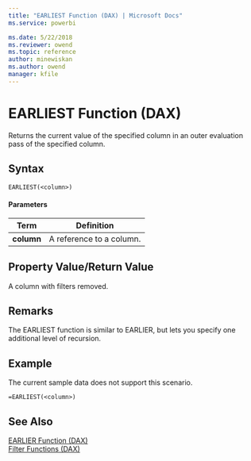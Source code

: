 ```yaml
---
title: "EARLIEST Function (DAX) | Microsoft Docs"
ms.service: powerbi 

ms.date: 5/22/2018
ms.reviewer: owend
ms.topic: reference
author: minewiskan
ms.author: owend
manager: kfile
---
```

# EARLIEST Function (DAX)
Returns the current value of the specified column in an outer evaluation pass of the specified column.  
  
## Syntax  
  
```dax
EARLIEST(<column>)  
```
  
#### Parameters  
  
|Term|Definition|  
|--------|--------------|  
|**column**|A reference to a column.|  
  
## Property Value/Return Value  
A column with filters removed.  
  
## Remarks  
The EARLIEST function is similar to EARLIER, but lets you specify one additional level of recursion.  
  
## Example  
The current sample data does not support this scenario.  
  
```dax
=EARLIEST(<column>)  
```
  
## See Also  
[EARLIER Function &#40;DAX&#41;](earlier-function-dax.md)  
[Filter Functions &#40;DAX&#41;](filter-functions-dax.md)  
  
